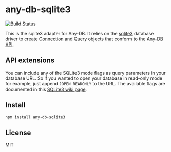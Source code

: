 # any-db-sqlite3

[![Build Status](https://secure.travis-ci.org/grncdr/node-any-db-sqlite3.png?branch=master)](http://travis-ci.org/grncdr/node-any-db-sqlite3?branch=master)

This is the sqlite3 adapter for Any-DB. It relies on the [sqlite3][sqlite3]
database driver to create [Connection][] and [Query][] objects that conform to
the [Any-DB API][].

## API extensions

You can include any of the SQLite3 mode flags as query parameters in your database
URL. So if you wanted to open your database in read-only mode for example, just
append `?OPEN_READONLY` to the URL. The available flags are documented in this
[SQLite3 wiki page](https://github.com/developmentseed/node-sqlite3/wiki/API).

## Install

    npm install any-db-sqlite3

## License

MIT

[sqlite3]: http://github.com/owner/node-sqlite3
[Connection]: https://github.com/grncdr/node-any-db-adapter-spec#connection
[Query]: https://github.com/grncdr/node-any-db-adapter-spec#query
[Any-DB API]: https://github.com/grncdr/node-any-db-adapter-spec
